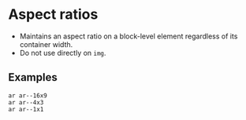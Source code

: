 # Aspect ratios

- Maintains an aspect ratio on a block-level element regardless of its container width.
- Do not use directly on `img`.

## Examples

<div class="pa3 ba b--gray-300">
    <div class="cols">
        <div class="col w-1/3">
            <div>
                <div class="ar ar--16x9 cover" style="background:url(https://placebear.com/420/320?image=2"></div>
                <code class="mt1 clipboard">ar ar--16x9</code>
            </div>
        </div>
        <div class="col w-1/3">
            <div>
                <div class="ar ar--4x3 cover" style="background:url(https://placebear.com/420/320?image=2"></div>
                <code class="mt1 clipboard">ar ar--4x3</code>
            </div>
        </div>
        <div class="col w-1/3">
            <div>
                <div class="ar ar--1x1 cover" style="background:url(https://placebear.com/420/320?image=2"></div>
                <code class="mt1 clipboard">ar ar--1x1</code>
            </div>
        </div>
    </div>
</div>